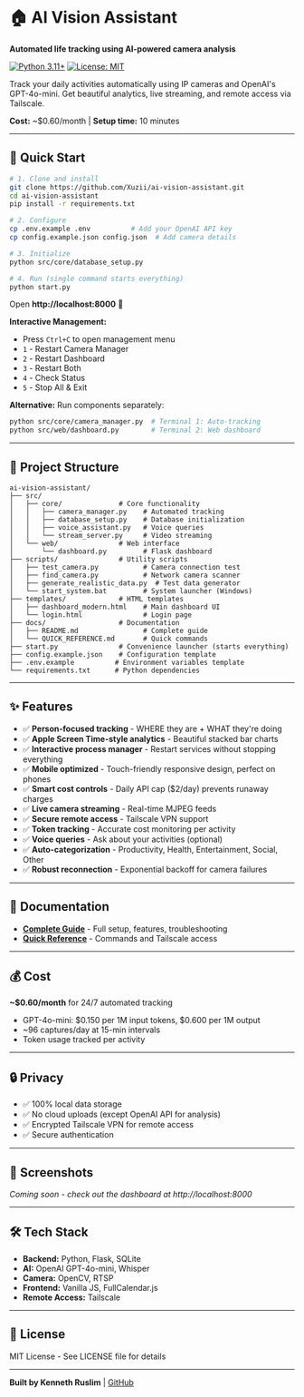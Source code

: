 # 🏠 AI Vision Assistant

**Automated life tracking using AI-powered camera analysis**

[![Python 3.11+](https://img.shields.io/badge/python-3.11+-blue.svg)](https://www.python.org/downloads/)
[![License: MIT](https://img.shields.io/badge/License-MIT-yellow.svg)](https://opensource.org/licenses/MIT)

Track your daily activities automatically using IP cameras and OpenAI's GPT-4o-mini. Get beautiful analytics, live streaming, and remote access via Tailscale.

**Cost:** ~$0.60/month | **Setup time:** 10 minutes

---

## 🚀 Quick Start

```bash
# 1. Clone and install
git clone https://github.com/Xuzii/ai-vision-assistant.git
cd ai-vision-assistant
pip install -r requirements.txt

# 2. Configure
cp .env.example .env          # Add your OpenAI API key
cp config.example.json config.json  # Add camera details

# 3. Initialize
python src/core/database_setup.py

# 4. Run (single command starts everything)
python start.py
```

Open **http://localhost:8000** 🎉

**Interactive Management:**
- Press `Ctrl+C` to open management menu
- `1` - Restart Camera Manager
- `2` - Restart Dashboard
- `3` - Restart Both
- `4` - Check Status
- `5` - Stop All & Exit

**Alternative:** Run components separately:
```bash
python src/core/camera_manager.py  # Terminal 1: Auto-tracking
python src/web/dashboard.py        # Terminal 2: Web dashboard
```

---

## 📁 Project Structure

```
ai-vision-assistant/
├── src/
│   ├── core/              # Core functionality
│   │   ├── camera_manager.py    # Automated tracking
│   │   ├── database_setup.py    # Database initialization
│   │   ├── voice_assistant.py   # Voice queries
│   │   └── stream_server.py     # Video streaming
│   └── web/               # Web interface
│       └── dashboard.py         # Flask dashboard
├── scripts/               # Utility scripts
│   ├── test_camera.py           # Camera connection test
│   ├── find_camera.py           # Network camera scanner
│   ├── generate_realistic_data.py  # Test data generator
│   └── start_system.bat         # System launcher (Windows)
├── templates/             # HTML templates
│   ├── dashboard_modern.html    # Main dashboard UI
│   └── login.html               # Login page
├── docs/                  # Documentation
│   ├── README.md                # Complete guide
│   └── QUICK_REFERENCE.md       # Quick commands
├── start.py               # Convenience launcher (starts everything)
├── config.example.json    # Configuration template
├── .env.example          # Environment variables template
└── requirements.txt      # Python dependencies
```

---

## ✨ Features

- ✅ **Person-focused tracking** - WHERE they are + WHAT they're doing
- ✅ **Apple Screen Time-style analytics** - Beautiful stacked bar charts
- ✅ **Interactive process manager** - Restart services without stopping everything
- ✅ **Mobile optimized** - Touch-friendly responsive design, perfect on phones
- ✅ **Smart cost controls** - Daily API cap ($2/day) prevents runaway charges
- ✅ **Live camera streaming** - Real-time MJPEG feeds
- ✅ **Secure remote access** - Tailscale VPN support
- ✅ **Token tracking** - Accurate cost monitoring per activity
- ✅ **Voice queries** - Ask about your activities (optional)
- ✅ **Auto-categorization** - Productivity, Health, Entertainment, Social, Other
- ✅ **Robust reconnection** - Exponential backoff for camera failures

---

## 📖 Documentation

- **[Complete Guide](docs/README.md)** - Full setup, features, troubleshooting
- **[Quick Reference](docs/QUICK_REFERENCE.md)** - Commands and Tailscale access

---

## 💰 Cost

**~$0.60/month** for 24/7 automated tracking
- GPT-4o-mini: $0.150 per 1M input tokens, $0.600 per 1M output
- ~96 captures/day at 15-min intervals
- Token usage tracked per activity

---

## 🔒 Privacy

- ✅ 100% local data storage
- ✅ No cloud uploads (except OpenAI API for analysis)
- ✅ Encrypted Tailscale VPN for remote access
- ✅ Secure authentication

---

## 📸 Screenshots

*Coming soon - check out the dashboard at http://localhost:8000*

---

## 🛠️ Tech Stack

- **Backend:** Python, Flask, SQLite
- **AI:** OpenAI GPT-4o-mini, Whisper
- **Camera:** OpenCV, RTSP
- **Frontend:** Vanilla JS, FullCalendar.js
- **Remote Access:** Tailscale

---

## 📄 License

MIT License - See LICENSE file for details

---

**Built by Kenneth Ruslim** | [GitHub](https://github.com/Xuzii)
